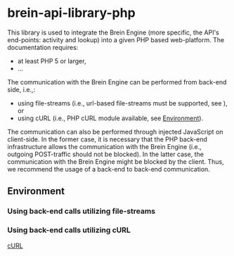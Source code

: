 # brein-api-library-php
This library is used to integrate the Brein Engine (more specific, the API's end-points: activity and lookup) into a given PHP based web-platform. The documentation requires:
* at least PHP 5 or larger,
* ...

The communication with the Brein Engine can be performed from back-end side, i.e.,:
* using file-streams (i.e., url-based file-streams must be supported, see ), or
* using cURL (i.e., PHP cURL module available, see [Environment](#Environment)).

The communication can also be performed through injected JavaScript on client-side.
In the former case, it is necessary that the PHP back-end infrastructure allows the communication with the Brein Engine (i.e., outgoing POST-traffic should not be blocked). In the latter case, the communication with the Brein Engine might be blocked by the client. Thus, we recommend the usage of a back-end to back-end communication.

## Environment
### Using back-end calls utilizing file-streams

### Using back-end calls utilizing cURL
[cURL]

[//]: # (reference links)
   [cURL]: <http://php.net/manual/en/book.curl.php>

